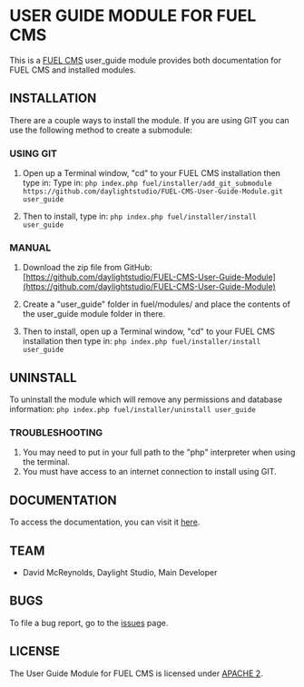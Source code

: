 # USER GUIDE MODULE FOR FUEL CMS
This is a [FUEL CMS](http://www.getfuelcms.com) user_guide module provides both documentation for FUEL CMS and installed modules.

## INSTALLATION
There are a couple ways to install the module. If you are using GIT you can use the following method
to create a submodule:

### USING GIT
1. Open up a Terminal window, "cd" to your FUEL CMS installation then type in: 
Type in:
``php index.php fuel/installer/add_git_submodule https://github.com/daylightstudio/FUEL-CMS-User-Guide-Module.git user_guide``

2. Then to install, type in:
``php index.php fuel/installer/install user_guide``


### MANUAL
1. Download the zip file from GitHub:
[https://github.com/daylightstudio/FUEL-CMS-User-Guide-Module](https://github.com/daylightstudio/FUEL-CMS-User-Guide-Module)

2. Create a "user_guide" folder in fuel/modules/ and place the contents of the user_guide module folder in there.

3. Then to install, open up a Terminal window, "cd" to your FUEL CMS installation then type in:
``php index.php fuel/installer/install user_guide``

## UNINSTALL

To uninstall the module which will remove any permissions and database information:
``php index.php fuel/installer/uninstall user_guide``

### TROUBLESHOOTING
1. You may need to put in your full path to the "php" interpreter when using the terminal.
2. You must have access to an internet connection to install using GIT.


## DOCUMENTATION
To access the documentation, you can visit it [here](http://docs.getfuelcms.com/modules/user_guide).

## TEAM
* David McReynolds, Daylight Studio, Main Developer

## BUGS
To file a bug report, go to the [issues](https://github.com/daylightstudio/FUEL-CMS-User-Guide-Module/issues) page.

## LICENSE
The User Guide Module for FUEL CMS is licensed under [APACHE 2](http://www.apache.org/licenses/LICENSE-2.0).